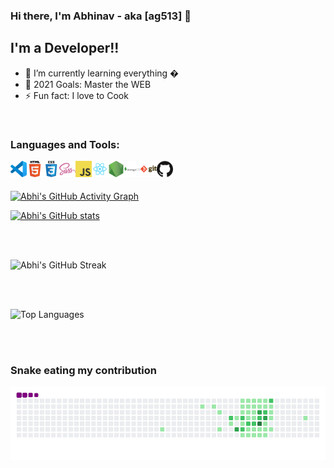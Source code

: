 ### Hi there, I'm Abhinav - aka [ag513] 👋 


## I'm a Developer!!

- 🌱 I’m currently learning everything �
- 🥅 2021 Goals: Master the WEB
- ⚡ Fun fact: I love to Cook

<br />

### Languages and Tools:

<img align="left" alt="Visual Studio Code" width="26px" src="https://raw.githubusercontent.com/github/explore/80688e429a7d4ef2fca1e82350fe8e3517d3494d/topics/visual-studio-code/visual-studio-code.png" />
<img align="left" alt="HTML5" width="26px" src="https://raw.githubusercontent.com/github/explore/80688e429a7d4ef2fca1e82350fe8e3517d3494d/topics/html/html.png" />
<img align="left" alt="CSS3" width="26px" src="https://raw.githubusercontent.com/github/explore/80688e429a7d4ef2fca1e82350fe8e3517d3494d/topics/css/css.png" />
<img align="left" alt="Sass" width="26px" src="https://raw.githubusercontent.com/github/explore/80688e429a7d4ef2fca1e82350fe8e3517d3494d/topics/sass/sass.png" />
<img align="left" alt="JavaScript" width="26px" src="https://raw.githubusercontent.com/github/explore/80688e429a7d4ef2fca1e82350fe8e3517d3494d/topics/javascript/javascript.png" />
<img align="left" alt="React" width="26px" src="https://raw.githubusercontent.com/github/explore/80688e429a7d4ef2fca1e82350fe8e3517d3494d/topics/react/react.png" />
<img align="left" alt="Node.js" width="26px" src="https://raw.githubusercontent.com/github/explore/80688e429a7d4ef2fca1e82350fe8e3517d3494d/topics/nodejs/nodejs.png" />
<img align="left" alt="MongoDB" width="26px" src="https://raw.githubusercontent.com/github/explore/80688e429a7d4ef2fca1e82350fe8e3517d3494d/topics/mongodb/mongodb.png" />
<img align="left" alt="Git" width="26px" src="https://raw.githubusercontent.com/github/explore/80688e429a7d4ef2fca1e82350fe8e3517d3494d/topics/git/git.png" />
<img align="left" alt="GitHub" width="26px" src="https://raw.githubusercontent.com/github/explore/78df643247d429f6cc873026c0622819ad797942/topics/github/github.png" />


<br />
<br />


[![Abhi's GitHub Activity Graph](https://activity-graph.herokuapp.com/graph?username=ag513&theme=xcode)](https://git.io/ag513)




[![Abhi's GitHub stats](https://github-readme-stats.vercel.app/api?username=ag513&count_private=true&hide=stars&show_icons=true&theme=radical)](https://github.com/anuraghazra/github-readme-stats)

<br />
<br />

![Abhi's GitHub Streak](https://github-readme-streak-stats.herokuapp.com/?user=ag513)

<br />
<br />

![Top Languages](https://github-readme-stats.vercel.app/api/top-langs/?username=ag513&hide=css)

<br />
<br />


### Snake eating my contribution
![snake gif](https://github.com/ag513/ag513/blob/output/github-contribution-grid-snake.gif)
